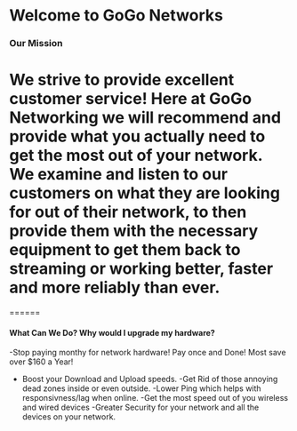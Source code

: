 Welcome to GoGo Networks
======

### Our Mission


  We strive to provide excellent customer service! Here at GoGo Networking we will recommend and provide what you actually need to get the most out of your network. We examine and listen to our customers on what they are looking for out of their network, to then provide them with the necessary equipment to get them back to streaming or working better, faster and more reliably than ever.
======




======
#### What Can We Do? Why would I upgrade my hardware?
 
 -Stop paying monthy for network hardware! Pay once and Done! Most save over $160 a Year!
 - Boost your Download and Upload speeds.
 -Get Rid of those annoying dead zones inside or even outside.
 -Lower Ping which helps with responsivness/lag when online.
 -Get the most speed out of you wireless and wired devices
 -Greater Security for your network and all the devices on your network.
